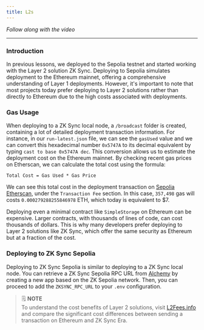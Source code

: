 ```yaml
---
title: L2s
---
```


_Follow along with the video_

---

> </a>

### Introduction

In previous lessons, we deployed to the Sepolia testnet and started working with the Layer 2 solution ZK Sync. Deploying to Sepolia simulates deployment to the Ethereum mainnet, offering a comprehensive understanding of Layer 1 deployments. However, it's important to note that most projects today prefer deploying to Layer 2 solutions rather than directly to Ethereum due to the high costs associated with deployments.

### Gas Usage

When deploying to a ZK Sync local node, a `/broadcast` folder is created, containing a lot of detailed deployment transaction information. For instance, in our `run-latest.json` file, we can see the `gasUsed` value and we can convert this hexadecimal number `0x5747A` to its decimal equivalent by typing `cast to base 0x5747A dec`. This conversion allows us to estimate the deployment cost on the Ethereum mainnet. By checking recent gas prices on Etherscan, we can calculate the total cost using the formula:

```
Total Cost = Gas Used * Gas Price
```

We can see this total cost in the deployment transaction on [Sepolia Etherscan](https://sepolia.etherscan.io/tx/0xc496b9d30df33aa9285ddd384c14ce2a58eef470898b5cda001d0f4a21b017f6), under the `Transaction Fee` section. In this case, `357,498` gas will costs `0.000279288255846978` ETH, which today is equivalent to $7.

Deploying even a minimal contract like `SimpleStorage` on Ethereum can be expensive. Larger contracts, with thousands of lines of code, can cost thousands of dollars. This is why many developers prefer deploying to Layer 2 solutions like ZK Sync, which offer the same security as Ethereum but at a fraction of the cost.

### Deploying to ZK Sync Sepolia

Deploying to ZK Sync Sepolia is similar to deploying to a ZK Sync local node. You can retrieve a ZK Sync Sepolia RPC URL from [Alchemy](https://www.alchemy.com/) by creating a new app based on the ZK Sepolia network. Then, you can proceed to add the `ZKSYNC_RPC_URL` to your `.env` configuration.

> 🗒️ **NOTE** <br>
> To understand the cost benefits of Layer 2 solutions, visit [L2Fees.info](https://l2fees.info) and compare the significant cost differences between sending a transaction on Ethereum and ZK Sync Era.
